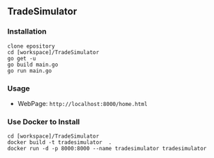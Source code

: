 ## TradeSimulator

### Installation
```
clone epository
cd [workspace]/TradeSimulator
go get -u
go build main.go
go run main.go
```
### Usage
- WebPage: `http://localhost:8000/home.html`
 
### Use Docker to Install

```
cd [workspace]/TradeSimulator
docker build -t tradesimulator  .
docker run -d -p 8000:8000 --name tradesimulator tradesimulator
```


